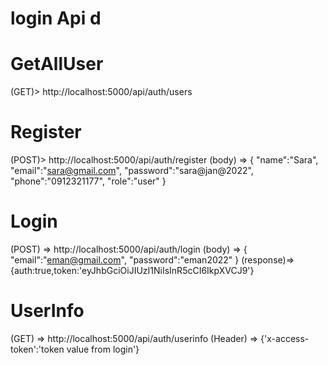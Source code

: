 # login Api d

# GetAllUser
(GET)> http://localhost:5000/api/auth/users

# Register
(POST)> http://localhost:5000/api/auth/register
(body) =>  {
        "name":"Sara",
        "email":"sara@gmail.com",
        "password":"sara@jan@2022",
        "phone":"0912321177",
        "role":"user"
    }

# Login
(POST) => http://localhost:5000/api/auth/login
(body)  =>  {
            "email":"eman@gmail.com",
            "password":"eman2022"
            }
(response)=> {auth:true,token:'eyJhbGciOiJIUzI1NiIsInR5cCI6IkpXVCJ9'}

# UserInfo
(GET) => http://localhost:5000/api/auth/userinfo
(Header) => {'x-access-token':'token value from login'}


